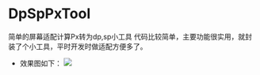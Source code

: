 # DpSpPxTool
简单的屏幕适配计算Px转为dp,sp小工具
代码比较简单，主要功能很实用，就封装了个小工具，平时开发时做适配方便多了。

* 效果图如下：
  ![](https://github.com/hiliving/DpSpPxTool/blob/master/sample.gif)

